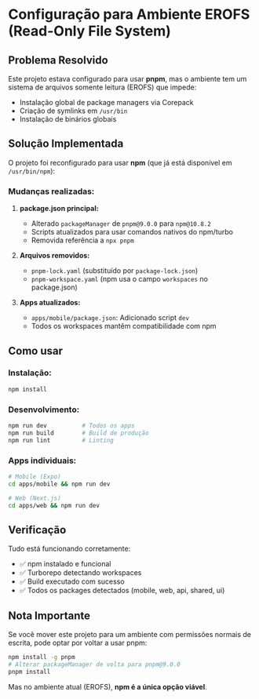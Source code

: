 # Configuração para Ambiente EROFS (Read-Only File System)

## Problema Resolvido

Este projeto estava configurado para usar **pnpm**, mas o ambiente tem um sistema de arquivos somente leitura (EROFS) que impede:
- Instalação global de package managers via Corepack
- Criação de symlinks em `/usr/bin`
- Instalação de binários globais

## Solução Implementada

O projeto foi reconfigurado para usar **npm** (que já está disponível em `/usr/bin/npm`):

### Mudanças realizadas:

1. **package.json principal:**
   - Alterado `packageManager` de `pnpm@9.0.0` para `npm@10.8.2`
   - Scripts atualizados para usar comandos nativos do npm/turbo
   - Removida referência a `npx pnpm`

2. **Arquivos removidos:**
   - `pnpm-lock.yaml` (substituído por `package-lock.json`)
   - `pnpm-workspace.yaml` (npm usa o campo `workspaces` no package.json)

3. **Apps atualizados:**
   - `apps/mobile/package.json`: Adicionado script `dev`
   - Todos os workspaces mantêm compatibilidade com npm

## Como usar

### Instalação:
```bash
npm install
```

### Desenvolvimento:
```bash
npm run dev          # Todos os apps
npm run build        # Build de produção
npm run lint         # Linting
```

### Apps individuais:
```bash
# Mobile (Expo)
cd apps/mobile && npm run dev

# Web (Next.js)
cd apps/web && npm run dev
```

## Verificação

Tudo está funcionando corretamente:
- ✅ npm instalado e funcional
- ✅ Turborepo detectando workspaces
- ✅ Build executado com sucesso
- ✅ Todos os packages detectados (mobile, web, api, shared, ui)

## Nota Importante

Se você mover este projeto para um ambiente com permissões normais de escrita, pode optar por voltar a usar pnpm:

```bash
npm install -g pnpm
# Alterar packageManager de volta para pnpm@9.0.0
pnpm install
```

Mas no ambiente atual (EROFS), **npm é a única opção viável**.
